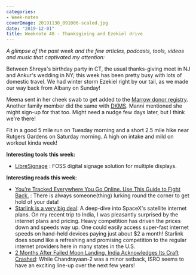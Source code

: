 ```yaml
---
categories:
- Week-notes
coverImage: 20191130_091006-scaled.jpg
date: "2019-12-01"
title: Weeknote 48 - Thanksgiving and Ezekiel drive
---
```


_A glimpse of the past week and the few articles, podcasts, tools, videos and music that captivated my attention:_

Between Shreya's birthday party in CT, the usual thanks-giving meet in NJ and Ankur's wedding in NY; this week has been pretty busy with lots of domestic travel. We had winter storm Ezekiel right by our tail, as we made our way back from Albany on Sunday!

Meena sent in her cheek swab to get added to the [Marrow donor registry](https://bethematch.org/about-us/). Another family member did the same with [DKMS](https://www.dkms.org/en). Manni mentioned she might sign-up for that too. Might need a nudge few days later, but I think we're there!

Fit in a good 5 mile run on Tuesday morning and a short 2.5 mile hike near Rutgers Gardens on Saturday morning. A high on intake and mild on workout kinda week!

**Interesting tools this week:**

- [LibreSignage](https://github.com/eerotal/LibreSignage/blob/next/README.rst) : FOSS digital signage solution for multiple displays.

**Interesting reads this week:**

- [You’re Tracked Everywhere You Go Online. Use This Guide to Fight Back.](https://www.nytimes.com/2019/11/24/smarter-living/privacy-online-how-to-stop-advertiser-tracking-opt-out.html) : There is always someone(thing) lurking round the corner to get hold of your data!
- [Starlink is a very big deal](https://caseyhandmer.wordpress.com/2019/11/02/starlink-is-a-very-big-deal/): A deep-dive into SpaceX's satellite internet plans. On my recent trip to India, I was pleasantly surprised by the internet plans and pricing. Heavy competition has driven the prices down and speeds way up. One could easily access super-fast internet speeds on hand-held devices paying just about $2 a month! Starlink does sound like a refreshing and promising competition to the regular internet providers here in many states in the U.S.
- [2 Months After Failed Moon Landing, India Acknowledges Its Craft Crashed](https://www.npr.org/2019/11/26/782890646/2-months-after-failed-moon-landing-india-admits-its-craft-crashed): While Chandrayaan-2 was a minor setback, ISRO seems to have an exciting line-up over the next few years!
